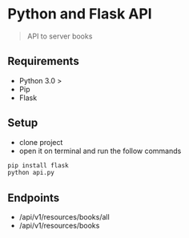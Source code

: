 # Python and Flask API
> API to server books 

## Requirements

* Python 3.0 > 
* Pip
* Flask

## Setup
* clone project
* open it on terminal and run the follow commands
```sh
pip install flask
python api.py
```
## Endpoints

* /api/v1/resources/books/all
* /api/v1/resources/books